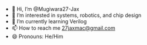 - 👋 Hi, I’m @Mugiwara27-Jax
- 👀 I’m interested in systems, robotics, and chip design
- 🌱 I’m currently learning Verilog
- 📫 How to reach me 27jaxmac@gmail.com
- 😄 Pronouns: He/Him

<!---
Mugiwara27-Jax/Mugiwara27-Jax is a ✨ special ✨ repository because its `README.md` (this file) appears on your GitHub profile.
You can click the Preview link to take a look at your changes.
--->
